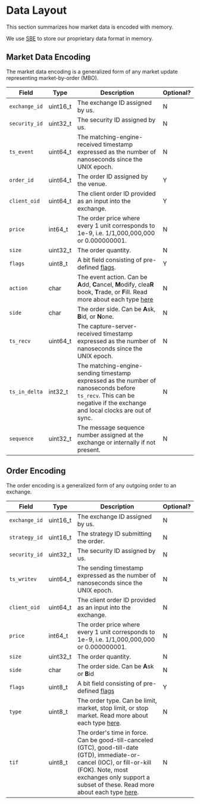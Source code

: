 # Data Layout

This section summarizes how market data is encoded with memory.

We use [SBE](https://github.com/real-logic/simple-binary-encoding/tree/master) to store our proprietary data format in memory.

## Market Data Encoding

The market data encoding is a generalized form of any market update representing market-by-order (MBO).

|Field|Type|Description|Optional?|
|-----|----|-----------|--------|
|`exchange_id`|uint16_t|The exchange ID assigned by us.|N|
|`security_id`|uint32_t|The security ID assigned by us.|N|
|`ts_event`|uint64_t|The matching-engine-received timestamp expressed as the number of nanoseconds since the UNIX epoch.|N|
|`order_id`|uint64_t|The order ID assigned by the venue.|Y|
|`client_oid`|uint64_t|The client order ID provided as an input into the exchange.|Y|
|`price`|int64_t|The order price where every 1 unit corresponds to 1e-9, i.e. 1/1,000,000,000 or 0.000000001.|N|
|`size`|uint32_t|The order quantity.|N|
|`flags`|uint8_t|A bit field consisting of pre-defined [flags](./3-flags.md).|Y|
|`action`|char|The event action. Can be **A**dd, **C**ancel, **M**odify, clea**R** book, **T**rade, or **F**ill. Read more about each type [here](./4-actions.md)|N|
|`side`|char|The order side. Can be **A**sk, **B**id, or **N**one.|N|
|`ts_recv`|uint64_t|The capture-server-received timestamp expressed as the number of nanoseconds since the UNIX epoch.|N|
|`ts_in_delta`|int32_t|The matching-engine-sending timestamp expressed as the number of nanoseconds before `ts_recv`. This can be negative if the exchange and local clocks are out of sync.|N|
|`sequence`|uint32_t|The message sequence number assigned at the exchange or internally if not present.|N|

## Order Encoding

The order encoding is a generalized form of any outgoing order to an exchange.

|Field|Type|Description|Optional?|
|-----|----|-----------|--------|
|`exchange_id`|uint16_t|The exchange ID assigned by us.|N|
|`strategy_id`|uint16_t|The strategy ID submitting the order.|N|
|`security_id`|uint32_t|The security ID assigned by us.|N|
|`ts_writev`|uint64_t|The sending timestamp expressed as the number of nanoseconds since the UNIX epoch.|N|
|`client_oid`|uint64_t|The client order ID provided as an input into the exchange.|N|
|`price`|int64_t|The order price where every 1 unit corresponds to 1e-9, i.e. 1/1,000,000,000 or 0.000000001.|N|
|`size`|uint32_t|The order quantity.|N|
|`side`|char|The order side. Can be **A**sk or **B**id|N|
|`flags`|uint8_t|A bit field consisting of pre-defined [flags](./3-flags.md)|Y|
|`type`|uint8_t|The order type. Can be limit, market, stop limit, or stop market. Read more about each type [here](./5-orders.md).|N|
|`tif`|uint8_t|The order's time in force. Can be good-till-canceled (GTC), good-till-date (GTD), immediate-or-cancel (IOC), or fill-or-kill (FOK). Note, most exchanges only support a subset of these. Read more about each type [here](./5-orders.md).|N|